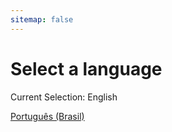 ```yaml
---
sitemap: false
---
```

# Select a language

Current Selection: English

[Português (Brasil)](../pt-BR/)